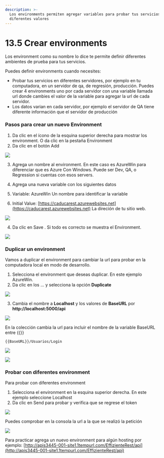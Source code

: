 ```yaml
---
description: >-
  Los environments permiten agregar variables para probar tus servicios con
  diferentes valores
---
```


# 13.5 Crear environments

Los environment como su nombre lo dice te permite definir diferentes ambientes de prueba para tus servicios.

Puedes definir environments cuando necesites:

* Probar tus servicios en diferentes servidores, por ejemplo en tu computadora, en un servidor de qa, de regresión, producción. Puedes crear 4 environments uno por cada servidor con una variable llamada url donde  cambies el valor de la variable para agregar la url de cada servidor.
* Los datos varian en cada servidor, por ejemplo el servidor de QA tiene diferente información que el servidor de producción

### Pasos para crear un nuevo Environment

1. Da clic en el ícono de la esquina superior derecha para mostrar los environment. O da clic en la pestaña Environment
2. Da clic en el botón Add

![](../.gitbook/assets/image%20%28552%29.png)

3. Agrega un nombre al environment. En este caso es AzureWin para diferenciar que es Azure Con Windows. Puede ser Dev, QA, o Regression si cuentas con esos servers.

4. Agrega una nueva variable con los siguientes datos

1. Variable: AzureWin Un nombre para identificar la variable
2. Initial Value: [https://caducarest.azurewebsites.net](https://caducarest.azurewebsites.net) La direción de tu sitio web.

![](../.gitbook/assets/image%20%28579%29.png)

4. Da clic en Save . Si todo es correcto se muestra el Environment. 

![](../.gitbook/assets/image%20%28551%29.png)

### Duplicar un environment

Vamos a duplicar el environment para cambiar la url para probar en la computadora local en modo de desarrollo.

1. Selecciona el environment que deseas duplicar. En este ejemplo AzureWin.
2. Da clic en los ... y selecciona la opción **Duplicate**

![](../.gitbook/assets/image%20%28551%29.png)

3. Cambia el nombre a **Localhost** y los valores de **BaseURL** por **http://localhost:5000/api**

![](../.gitbook/assets/image%20%28547%29.png)

En la colección cambia la url para incluir el nombre de la variable BaseURL entre {{}}

```text
{{BaseURL}}/Usuarios/Login
```

![](../.gitbook/assets/image%20%28551%29.png)

![](../.gitbook/assets/image%20%28578%29.png)

### Probar con diferentes environment

Para probar con diferentes environment 

1. Selecciona el environment en la esquina superior derecha. En este ejemplo seleccione Localhost
2. Da clic en Send para probar y verifica que se regrese el token

![](../.gitbook/assets/image%20%28560%29.png)

Puedes comprobar en la consola la url a la que se realizó la petición

![](../.gitbook/assets/image%20%28574%29.png)

Para practicar agrega un nuevo environment para algún hosting por ejemplo: [http://apis3445-001-site1.1tempurl.com/EffizienteRest/api](http://apis3445-001-site1.1tempurl.com/EffizienteRest/api)

